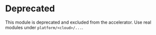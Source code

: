 # Deprecated

This module is deprecated and excluded from the accelerator. Use real modules under `platform/<cloud>/...`.
